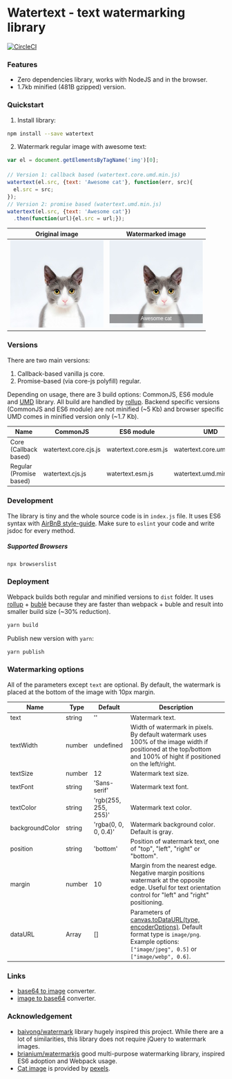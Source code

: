# Watertext - text watermarking library

[![CircleCI](https://circleci.com/gh/pavlov99/watertext/tree/master.svg?style=svg)](https://circleci.com/gh/pavlov99/watertext/tree/master)

### Features
* Zero dependencies library, works with NodeJS and in the browser.
* 1.7kb minified (481B gzipped) version.

### Quickstart
1. Install library:
```bash
npm install --save watertext
```
2. Watermark regular image with awesome text:
```javascript
var el = document.getElementsByTagName('img')[0];

// Version 1: callback based (watertext.core.umd.min.js)
watertext(el.src, {text: 'Awesome cat'}, function(err, src){
  el.src = src;
});
// Version 2: promise based (watertext.umd.min.js)
watertext(el.src, {text: 'Awesome cat'})
  .then(function(url){el.src = url;});
```
| Original image | Watermarked image |
|:---:|:---:|
| ![orig-image](./docs/cat.jpeg) | ![watermarked-image](./docs/watermarkedCat.jpeg) |

### Versions
There are two main versions:
1. Callback-based vanilla js core.
2. Promise-based (via core-js polyfill) regular.

Depending on usage, there are 3 build options: CommonJS, ES6 module and [UMD](https://github.com/umdjs/umd) library. All build are handled by [rollup](https://github.com/rollup/rollup). Backend specific versions (CommonJS and ES6 module) are not minified (~5 Kb) and browser specific UMD comes in minified version only (~1.7 Kb).

| Name | CommonJS | ES6 module | UMD |
|---|---|---|---|
| Core (Callback based) | watertext.core.cjs.js | watertext.core.esm.js | watertext.core.umd.min.js |
| Regular (Promise based) | watertext.cjs.js | watertext.esm.js | watertext.umd.min.js |

### Development
The library is tiny and the whole source code is in `index.js` file. It uses ES6 syntax with [AirBnB style-guide](https://github.com/airbnb/javascript). Make sure to `eslint` your code and write jsdoc for every method.

##### Supported Browsers
```bash
npx browserslist
```

### Deployment
Webpack builds both regular and minified versions to `dist` folder. It uses [rollup](https://github.com/rollup/rollup) + [bublé](https://github.com/Rich-Harris/buble) because they are faster than webpack + buble and result into smaller build size (~30% reduction).
```bash
yarn build
```

Publish new version with `yarn`:
```bash
yarn publish
```

### Watermarking options
All of the parameters except `text` are optional. By default, the watermark is placed at the bottom of the image with 10px margin.

| Name | Type | Default | Description |
|---|---|---|---|
| text | string | '' | Watermark text. |
| textWidth | number | undefined | Width of watermark in pixels. By default watermark uses 100% of the image width if positioned at the top/bottom and 100% of hight if positioned on the left/right. |
| textSize | number | 12 | Watermark text size. |
| textFont | string | 'Sans-serif' | Watermark text font. |
| textColor | string | 'rgb(255, 255, 255)' | Watermark text color. |
| backgroundColor | string | 'rgba(0, 0, 0, 0.4)' | Watermark background color. Default is gray. |
| position | string | 'bottom' | Position of watermark text, one of "top", "left", "right" or "bottom". |
| margin | number | 10 | Margin from the nearest edge. Negative margin positions watermark at the opposite edge. Useful for text orientation control for "left" and "right" positioning. |
| dataURL | Array | [] | Parameters of [canvas.toDataURL(type, encoderOptions)](https://developer.mozilla.org/en-US/docs/Web/API/HTMLCanvasElement/toDataURL). Default format type is `image/png`. Example options: `["image/jpeg", 0.5]` or `["image/webp", 0.6]`. |

### Links

* [base64 to image](https://codebeautify.org/base64-to-image-converter) converter.
* [image to base64](https://www.base64-image.de/) converter.

### Acknowledgement

* [baivong/watermark](https://github.com/baivong/watermark) library hugely inspired this project. While there are a lot of similarities, this library does not require jQuery to watermark images.
* [brianium/watermarkjs](https://github.com/brianium/watermarkjs) good multi-purpose watermarking library, inspired ES6 adoption and Webpack usage.
* [Cat image](https://www.pexels.com/photo/adorable-animal-animal-photography-blur-259803/) is provided by [pexels](https://www.pexels.com/).
